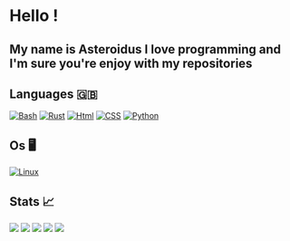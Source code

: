 # Hello !
## My name is Asteroidus I love programming and I'm sure you're enjoy with my repositories

## Languages 🇬🇧
[![Bash](https://img.shields.io/badge/bash-black?style=for-the-badge&logo=gnu-bash&logoColor=white)](https://github.com/AsteroidusTv)
[![Rust](https://img.shields.io/badge/rust-black?style=for-the-badge&logo=gnu-bash&logoColor=white)](https://github.com/AsteroidusTv)
[![Html](https://img.shields.io/badge/html-black?style=for-the-badge&logo=gnu-bash&logoColor=white)](https://github.com/AsteroidusTv)
[![CSS](https://img.shields.io/badge/css-black?style=for-the-badge&logo=gnu-bash&logoColor=white)](https://github.com/AsteroidusTv)
[![Python](https://img.shields.io/badge/python-black?style=for-the-badge&logo=gnu-bash&logoColor=white)](https://github.com/AsteroidusTv)

## Os 🖥
[![Linux](https://img.shields.io/badge/linux-black?style=for-the-badge&logo=Linux)](https://github.com/AsteroidusTv)

## Stats 📈
 ![](http://github-profile-summary-cards.vercel.app/api/cards/stats?username=AsteroidusTv&theme=dracula) 
 ![](http://github-profile-summary-cards.vercel.app/api/cards/profile-details?username=AsteroidusTv&theme=dracula) 
 ![](http://github-profile-summary-cards.vercel.app/api/cards/repos-per-language?username=AsteroidusTv&theme=dracula) 
 ![](http://github-profile-summary-cards.vercel.app/api/cards/most-commit-language?username=AsteroidusTv&theme=dracula) 
 ![](http://github-profile-summary-cards.vercel.app/api/cards/productive-time?username=AsteroidusTv&theme=dracula&utcOffset=8) 

